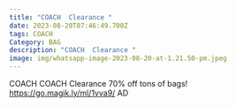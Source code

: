 ```yaml
---
title: "COACH  Clearance "
date: 2023-08-20T07:46:49.700Z
tags: COACH
Category: BAG
description: "COACH  Clearance "
image: img/whatsapp-image-2023-08-20-at-1.21.50-pm.jpeg
---
```

COACH 
COACH  Clearance 
70% off tons of bags!
https://go.magik.ly/ml/1vva9/
AD